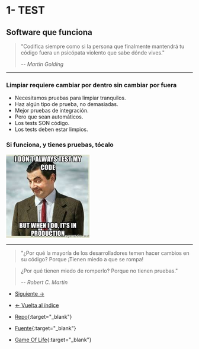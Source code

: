 # 1- TEST

## Software que funciona

> "Codifica siempre como si la persona que finalmente mantendrá tu código fuera un psicópata violento que sabe dónde vives."
>
> -- _Martin Golding_

---

### Limpiar requiere cambiar por dentro sin cambiar por fuera

- Necesitamos pruebas para limpiar tranquilos.
- Haz algún tipo de prueba, no demasiadas.
- Mejor pruebas de integración.
- Pero que sean automáticos.
- Los tests SON código.
- Los tests deben estar limpios.

### Si funciona, y tienes pruebas, tócalo

![No siempre pruebo mi código... pero cuando lo hago, es en producción](./test-production.jpeg)

---

> "¿Por qué la mayoría de los desarrolladores temen hacer cambios en su código? Porque ¡Tienen miedo a que se rompa!

> ¿Por qué tienen miedo de romperlo? Porque no tienen pruebas."
>
> -- _Robert C. Martin_

- [Siguiente ->](./2-format.md)

- [<- Vuelta al índice ](./)

- [Repo](https://github.com/AcademiaBinaria/CleanCode){:target="\_blank"}

- [Fuente](https://github.com/AcademiaBinaria/CleanCode/tree/master/1-test){:target="\_blank"}

- [Game Of Life](./1-test/){:target="\_blank"}
